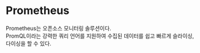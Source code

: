 # Prometheus

Prometheus는 오픈소스 모니터링 솔루션이다.  
PromQL이라는 강력한 쿼리 언어를 지원하여 수집된 데이터를 쉽고 빠르게 슬라이싱, 다이싱을 할 수 있다.  
